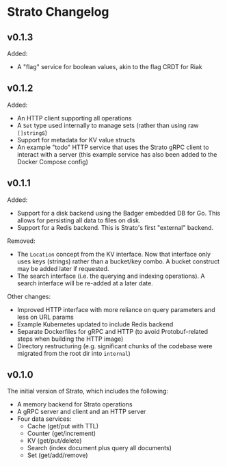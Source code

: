 # Strato Changelog

## v0.1.3

Added:

* A "flag" service for boolean values, akin to the flag CRDT for Riak

## v0.1.2

Added:

* An HTTP client supporting all operations
* A `Set` type used internally to manage sets (rather than using raw `[]string`s)
* Support for metadata for KV value structs
* An example "todo" HTTP service that uses the Strato gRPC client to interact with a server (this example service has also been added to the Docker Compose config)

## v0.1.1

Added:

* Support for a disk backend using the Badger embedded DB for Go. This allows for persisting all data to files on disk.
* Support for a Redis backend. This is Strato's first "external" backend.

Removed:

* The `Location` concept from the KV interface. Now that interface only uses keys (strings) rather than a bucket/key combo. A bucket construct may be added later if requested.
* The search interface (i.e. the querying and indexing operations). A search interface will be re-added at a later date.

Other changes:

* Improved HTTP interface with more reliance on query parameters and less on URL params
* Example Kubernetes updated to include Redis backend
* Separate Dockerfiles for gRPC and HTTP (to avoid Protobuf-related steps when building the HTTP image)
* Directory restructuring (e.g. significant chunks of the codebase were migrated from the root dir into `internal`)

## v0.1.0

The initial version of Strato, which includes the following:

* A memory backend for Strato operations
* A gRPC server and client and an HTTP server
* Four data services:
  * Cache (get/put with TTL)
  * Counter (get/increment)
  * KV (get/put/delete)
  * Search (index document plus query all documents)
  * Set (get/add/remove)
